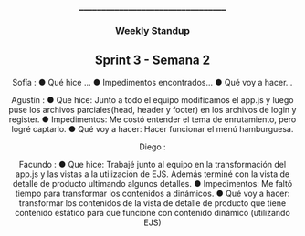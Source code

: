 <h3 align="center">_________________________________</h3>

<h3 align="center">Weekly Standup</h3>

<h2 align="center">Sprint 3 - Semana 2</h2>

<p align=center> Sofía : 
● Qué hice ...
● Impedimentos encontrados...
● Qué voy a hacer...</p>

<p align=center> Agustín :
● Que hice: Junto a todo el equipo modificamos el app.js y luego puse los archivos parciales(head, header y footer) en los archivos de login y register.
● Impedimentos: Me costó entender el tema de enrutamiento, pero logré captarlo.
● Qué voy a hacer: Hacer funcionar el menú hamburguesa.
</p>

<p align=center> Diego : </p>

<p align=center> Facundo : 
● Que hice: Trabajé junto al equipo en la transformación del app.js y las vistas a la utilización de EJS. Además terminé con la vista de detalle de producto ultimando algunos detalles.
● Impedimentos: Me faltó tiempo para transformar los contenidos a dinámicos.
● Qué voy a hacer: transformar los contenidos de la vista de detalle de producto que tiene contenido estático para que funcione con contenido dinámico (utilizando EJS)
</p>


